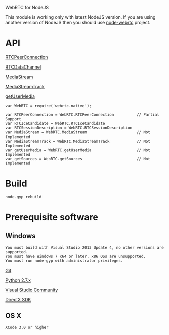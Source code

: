 WebRTC for NodeJS

This module is working only with latest NodeJS version. 
If you are using another version of NodeJS then you should use [node-webrtc](https://github.com/js-platform/node-webrtc) project.

# API

[RTCPeerConnection](https://developer.mozilla.org/en-US/docs/Web/API/RTCPeerConnection)

[RTCDataChannel](https://developer.mozilla.org/en-US/docs/Web/API/RTCDataChannel)

[MediaStream](https://developer.mozilla.org/en-US/docs/Web/API/MediaStream)

[MediaStreamTrack](https://developer.mozilla.org/en-US/docs/Web/API/MediaStreamTrack)

[getUserMedia](https://developer.mozilla.org/en-US/docs/Web/API/Navigator/getUserMedia)

````
var WebRTC = require('webrtc-native');

var RTCPeerConnection = WebRTC.RTCPeerConnection          // Partial Support
var RTCIceCandidate = WebRTC.RTCIceCandidate              
var RTCSessionDescription = WebRTC.RTCSessionDescription
var MediaStream = WebRTC.MediaStream                      // Not Implemented
var MediaStreamTrack = WebRTC.MediaStreamTrack            // Not Implemented
var getUserMedia = WebRTC.getUserMedia                    // Not Implemented
var getSources = WebRTC.getSources                        // Not Implemented
````

# Build

````
node-gyp rebuild
````

# Prerequisite software
## Windows

````
You must build with Visual Studio 2013 Update 4, no other versions are supported.
You must have Windows 7 x64 or later. x86 OSs are unsupported.
You must run node-gyp with administrator privileges.
````
[Git](http://git-scm.com/)

[Python 2.7.x](https://www.python.org/downloads/)

[Visual Studio Community](https://www.visualstudio.com/products/visual-studio-community-vs)

[DirectX SDK](https://www.microsoft.com/en-us/download/details.aspx?id=6812)

## OS X
````
XCode 3.0 or higher
````
